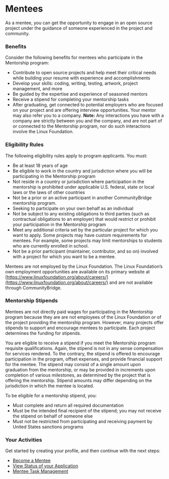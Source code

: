 # Mentees

As a mentee, you can get the opportunity to engage in an open source project under the guidance of someone experienced in the project and community.

### Benefits <a id="Mentees-Benefits"></a>

Consider the following benefits for mentees who participate in the Mentorship program:

* Contribute to open source projects and help meet their critical needs while building your resume with experience and accomplishments
* Develop your skills: coding, writing, testing, artwork, project management, and more
* Be guided by the expertise and experience of seasoned mentors
* Receive a stipend for completing your mentorship tasks
* After graduating, get connected to potential employers who are focused on your project and are offering interview opportunities. Your mentor may also refer you to a company. **Note:** Any interactions you have with a company are strictly between you and the company, and are not part of or connected to the Mentorship program, nor do such interactions involve the Linux Foundation.

### Eligibility Rules <a id="Mentees-EligibilityRules"></a>

The following eligibility rules apply to program applicants. You must:

* Be at least 18 years of age
* Be eligible to work in the country and jurisdiction where you will be participating in the Mentorship program
* Not reside in a country or jurisdiction where participation in the mentorship is prohibited under applicable U.S. federal, state or local laws or the laws of other countries
* Not be a prior or an active participant in another CommunityBridge mentorship program.
* Seeking to participate on your own behalf as an individual
* Not be subject to any existing obligations to third parties \(such as contractual obligations to an employer\) that would restrict or prohibit your participation in the Mentorship program
* Meet any additional criteria set by the particular project for which you want to apply. Some projects may have custom requirements for mentees. For example, some projects may limit mentorships to students who are currently enrolled in school.
* Not be a prior participant \(maintainer, contributor, and so on\) involved with a project for which you want to be a mentee.

Mentees are not employed by the Linux Foundation. The Linux Foundation’s own employment opportunities are available on its primary website at [https://www.linuxfoundation.org/about/careers/](https://www.linuxfoundation.org/about/careers/) and are not available through CommunityBridge.

### Mentorship Stipends

Mentees are not directly paid wages for participating in the Mentorship program because they are are not employees of the Linux Foundation or of the project providing the mentorship program. However, many projects offer stipends to support and encourage mentees to participate. Each project determines the funding for stipends.

You are eligible to receive a stipend if you meet the Mentorship program requisite qualifications. Again, the stipend is not in any sense compensation for services rendered. To the contrary, the stipend is offered to encourage participation in the program, offset expenses, and provide financial support for the mentee. The stipend may consist of a single amount upon graduation from the mentorship, or may be provided in increments upon completion of various milestones, as determined by the project that is offering the mentorship. Stipend amounts may differ depending on the jurisdiction in which the mentee is located.

To be eligible for a mentorship stipend, you:

* Must complete and return all required documentation
* Must be the intended final recipient of the stipend; you may not receive the stipend on behalf of someone else
* Must not be restricted from participating and receiving payment by United States sanctions programs

### Your Activities <a id="Mentees-YourActivities"></a>

Get started by creating your profile, and then continue with the next steps:

* [Become a Mentee](become-a-mentee/)
* [View Status of your Application](view-status-of-your-application.md)
* [Mentee Task Management](manage-your-task.md)

